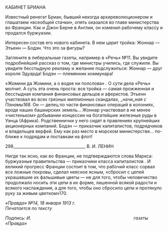 КАБИНЕТ БРИАНА

Известный ренегат Бриан, бывший некогда архиреволюционером и глашатаем «все­общей стачки», опять оказался во главе министерства во Франции. Как и Джон Берне в Англии, он изменил рабочему классу и продался буржуазии.

Интересен состав его нового кабинета. В нем царит тройка: Жоннар — Этьенн — Бодэн. Что это за фигуры?

Загляните в либеральные газеты, например в «Речь» №11. Вы увидите подробней­ший рассказ о том, где министры учились, где служили. Вы увидите бесстыдную рек­ламу и желание подслужиться: Жоннар — друг короля Эдуарда! Бодэн — племянник коммунара!

«Жомини да Жомини, а о водке ни полслова» . О _сути_ дела «Речь» молчит. А суть эта очень проста: вся тройка — самая прожженная и бесстыдная компания финансовых дельцов и аферистов. Этьенн участвовал во всех грязных миллионных скандалах, _начи­__ная с Панамы168._ Он — делец по части финансовых операций в колониях, вроде наших башкирских земель... Жоннар участвовал в не менее «чистеньком» добывании концес­сии на богатейшие железные руды в Уэнца (Африка). Родственнички у него сидят в правлениях крупнейших акционерных компаний. Бодэн — приказчик капиталистов, подрядчиков и владельцев верфей. Ему как раз место в морском министерстве... по­ближе к подрядам и поставкам на флот!

  

298____________________________________ В. И. ЛЕНИН

Нигде так ясно, как во Франции, не подтверждаются слова Маркса: буржуазные пра­вительства — приказчики класса капиталистов . И великий прогресс Франции состоит в том, что рабочий класс сорвал все ложные покровы, сделал неясное ясным, «сбросил с цепей украшавшие их фальшивые цветы — не для того, чтобы человечество продол­жало носить эти цепи в их форме, лишенной всякой радости и всякого наслаждения, а для того, чтобы оно сбросило цепи и протянуло руку за живым цветком»170.

_«Правда» №14, 18 января 1913 г.                                                            Печатается по тексту_

_Подпись: И._                                                                                   _газеты «Правда»_